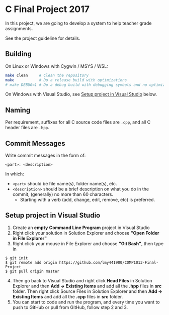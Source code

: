 # C Final Project 2017

In this project, we are going to develop a system to help teacher grade assignments.

See the project guideline for details.

## Building

On Linux or Windows with Cygwin / MSYS / WSL:

```bash
make clean     # Clean the repository
make           # Do a release build with optimizations
# make DEBUG=1 # Do a debug build with debugging symbols and no optimizations
```

On Windows with Visual Studio, see [Setup project in Visual Studio](#setup-project-in-visual-studio) below.

## Naming <!-- Disclaimer -->

Per requirement, suffixes for all C source code files are `.cpp`, and all C header files are `.hpp`.

## Commit Messages

Write commit messages in the form of:

```
<part>: <description>
```

In which:

- `<part>` should be file name(s), folder name(s), etc.
- `<description>` should be a brief description on what you do in the commit, (generally) no more than 60 characters.
  - Starting with a verb (add, change, edit, remove, etc) is preferred.

## Setup project in Visual Studio

1. Create an **empty** **Command Line Program** project in Visual Studio
2. Right click your solution in Solution Explorer and choose **"Open Folder in File Explorer"**
3. Right click your mouse in File Explorer and choose **"Git Bash"**, then type in

```shell
$ git init
$ git remote add origin https://github.com/lmy441900/COMP1013-Final-Project
$ git pull origin master
```

4. Then go back to Visual Studio and right click **Head Files** in Solution Explorer and then **Add -> Existing Items** and add all the **.hpp** files in **src** folder. Then right click Source Files in Solution Explorer and then  **Add -> Existing Items** and add all the **.cpp** files in **src** folder.
5. You can start to code and run the program, and every time you want to push to GitHub or pull from GitHub, follow step 2 and 3.
